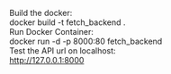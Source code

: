 Build the docker:<br />
docker build -t fetch_backend .<br />
Run Docker Container:<br />
docker run -d -p 8000:80 fetch_backend<br />
Test the API url on localhost:<br />
http://127.0.0.1:8000